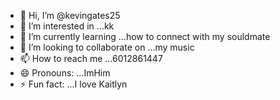 - 👋 Hi, I’m @kevingates25
- 👀 I’m interested in ...kk
- 🌱 I’m currently learning ...how to connect with my souldmate
- 💞️ I’m looking to collaborate on ...my music
- 📫 How to reach me ...6012861447
- 😄 Pronouns: ...ImHim
- ⚡ Fun fact: ...I love Kaitlyn 

<!---
kevingates25/kevingates25 is a ✨ special ✨ repository because its `README.md` (this file) appears on your GitHub profile.
You can click the Preview link to take a look at your changes.
--->
